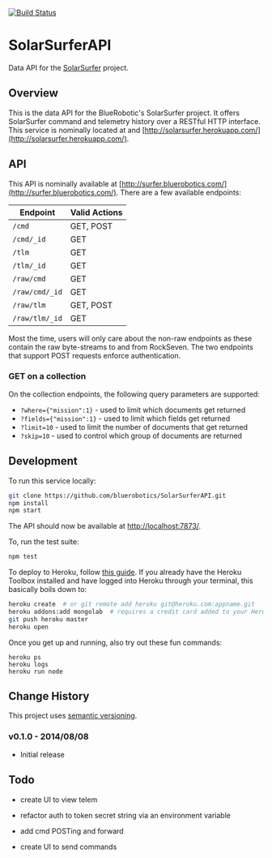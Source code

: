 [![Build Status](https://travis-ci.org/bluerobotics/SolarSurferAPI.svg?branch=master)](https://travis-ci.org/bluerobotics/SolarSurferAPI)

# SolarSurferAPI

Data API for the [SolarSurfer](http://bluerobotics.com/) project.

## Overview

This is the data API for the BlueRobotic's SolarSurfer project. It offers SolarSurfer command and telemetry history over a RESTful HTTP interface. This service is nominally located at [](http://data.bluerobotics.com/) and [http://solarsurfer.herokuapp.com/](http://solarsurfer.herokuapp.com/).

## API

This API is nominally available at [http://surfer.bluerobotics.com/](http://surfer.bluerobotics.com/). There are a few available endpoints:

Endpoint | Valid Actions
--- | ---
`/cmd` | GET, POST
`/cmd/_id`| GET
`/tlm`| GET
`/tlm/_id` | GET
`/raw/cmd` | GET
`/raw/cmd/_id` | GET
`/raw/tlm` | GET, POST
`/raw/tlm/_id` | GET

Most the time, users will only care about the non-raw endpoints as these contain the raw byte-streams to and from RockSeven. The two endpoints that support POST requests enforce authentication.

### GET on a collection

On the collection endpoints, the following query parameters are supported:

* `?where={"mission":1}` - used to limit which documents get returned
* `?fields={"mission":1}` - used to limit which fields get returned
* `?limit=10` - used to limit the number of documents that get returned
* `?skip=10` - used to control which group of documents are returned

## Development

To run this service locally:

```bash
git clone https://github.com/bluerobotics/SolarSurferAPI.git
npm install
npm start
```

The API should now be available at [http://localhost:7873/](http://localhost:7873/).

To, run the test suite:

```bash
npm test
```

To deploy to Heroku, follow [this guide](https://devcenter.heroku.com/articles/getting-started-with-nodejs). If you already have the Heroku Toolbox installed and have logged into Heroku through your terminal, this basically boils down to:

```bash
heroku create  # or git remote add heroku git@heroku.com:appname.git 
heroku addons:add mongolab  # requires a credit card added to your Heroku account
git push heroku master
heroku open
```

Once you get up and running, also try out these fun commands:

```
heroku ps
heroku logs
heroku run node
```

## Change History

This project uses [semantic versioning](http://semver.org/).

### v0.1.0 - 2014/08/08

* Initial release

## Todo

* create UI to view telem

* refactor auth to token secret string via an environment variable
* add cmd POSTing and forward
* create UI to send commands
